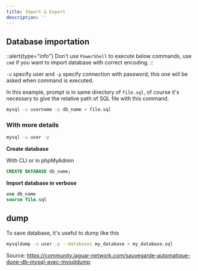 ```yaml
---
title: Import & Export
description: ''
---
```


## Database importation

::alert{type="info"}
Don't use `PowerShell` to execute below commands, use `cmd` if you want to import database with correct encoding.
::

`-u` specify user and `-p` specify connection with password, this one will be asked when command is executed.

In this example, prompt is in same directory of `file.sql`, of course it's necessary to give the relative path of SQL file with this command.

```bash
mysql -u username -p db_name < file.sql
```

### With more details

```bash
mysql -u user -p
```

**Create database**

With CLI or in phpMyAdmin

```sql
CREATE DATABASE db_name;
```

**Import database in verbose**

```sql
use db_name
source file.sql
```

## dump

To save database, it's useful to dump like this

```bash
mysqldump -u user -p --databases my_database > my_database.sql
```

Source: <https://community.jaguar-network.com/sauvegarde-automatique-dune-db-mysql-avec-mysqldump>
